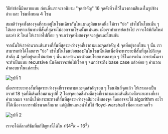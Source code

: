 วิธีทำข้อนี้มีหลายแบบ ก่อนอื่นเราจะขอนิยาม "จุดสำคัญ" 16 จุดดังที่วงไว้ในวงกลมสีแดงในรูปข้างล่าง และ โซนทั้งหมด 4 โซน

สมมติว่าจุดทั้งสองจุดที่ถามอยู่ในโซนเดียวกันในแผนภูมิขนาดหนึ่ง ให้เรา "ย่อ" เข้าไปในโซนนั้น ๆ ได้เลย เพราะเส้นทางที่สั้นที่สุดจะไม่ออกจากโซนนั้นแน่นอน เมื่อเราทำการย่อเข้าไป เราจะได้พิกัดใหม่และค่า $k$ ใหม่ ให้เราย่อไปเรื่อย ๆ จนกว่าจุดทั้งสองจุดจะอยู่คนละโซนกัน

จากนั้นให้เราคำนวณเส้นทางที่สั้นที่สุดระหว่างจุดที่เราถามและจุดสำคัญ 4 จุดที่อยู่รอบโซน ๆ นั้น เราสามารถทำได้โดยการ "ย่อ" เข้าไปในโซนย่อยของมันในโซนนั้นอีกเพื่อที่จะหาระยะที่สั้นที่สุดไปถึงจุดสำคัญ 4 จุดที่อยู่รอบโซนย่อย ๆ นั้น และคำนวณคำตอบโดยการลองทุก ๆ วิธีในการเดิน การย่อนั้นเราจะทำเป็นแบบ recursive นั่นคือเราจะย่อไปเรื่อย ๆ จนกว่าจะถึง base case แล้วค่อย ๆ คำนวณคำตอบมาในแต่ละชั้น

![รูปที่ 1](https://beta-programming-in-th.s3-ap-southeast-1.amazonaws.com/solutions/media/o62_may16_gg/001.png)

เมื่อเราระยะทางสั้นที่สุดระหว่างจุดที่เราจะถามและจุดสำคัญรอบ ๆ โซนมันสี่จุดแล้ว ให้เรามองเป็นกราฟ 18 จุดที่มีเส้นเชื่อมตามรูปที่ 2 โดยจุดยอดสีม่วงคือจุดที่เราถามและเส้นสีม่วงคือระยะทางที่เราคำนวณมา จากนั้นให้หาระยะทางที่สั้นที่สุดระหว่างจุดสีม่วงทั้งสองจุด โดยอาจจะใช้ algorithm อะไรก็ได้เนื่องจากกราฟมีขนาดเล็กมาก แต่ผู้เขียนแนะนำให้ใช้ floyd-warshall เพื่อความรวดเร็ว

![รูปที่ 2](https://beta-programming-in-th.s3-ap-southeast-1.amazonaws.com/solutions/media/o62_may16_gg/002.png)

เราจะได้อัลกอริธึมที่แก้ปัญหานี้ได้ใน $\mathcal{O}(4^2k+16^3)$
